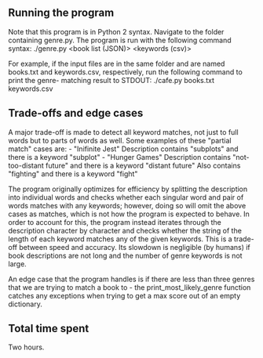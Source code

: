 ## Running the program ##
Note that this program is in Python 2 syntax.
Navigate to the folder containing genre.py. The program is run with the following
command syntax:
                ./genre.py <book list (JSON)> <keywords (csv)>

For example, if the input files are in the same folder and are named books.txt
and keywords.csv, respectively, run the following command to print the genre-
matching result to STDOUT:
                ./cafe.py books.txt keywords.csv


## Trade-offs and edge cases ##
A major trade-off is made to detect all keyword matches, not just to full words
but to parts of words as well. Some examples of these "partial match" cases are:
    - "Inifinite Jest"
    Description contains "subplots" and there is a keyword "subplot"
    - "Hunger Games"
    Description contains "not-too-distant future" and there is a keyword "distant
    future"
    Also contains "fighting" and there is a keyword "fight"

The program originally optimizes for efficiency by splitting the description into
individual words and checks whether each singular word and pair of words matches
with any keywords; however, doing so will omit the above cases as matches, which
is not how the program is expected to behave. In order to account for this, the
program instead iterates through the description character by character and checks
whether the string of the length of each keyword matches any of the given keywords.
This is a trade-off between speed and accuracy. Its slowdown is negligible (by humans)
if book descriptions are not long and the number of genre keywords is not large.

An edge case that the program handles is if there are less than three genres that
we are trying to match a book to - the print_most_likely_genre function catches
any exceptions when trying to get a max score out of an empty dictionary.


## Total time spent ##
Two hours.
